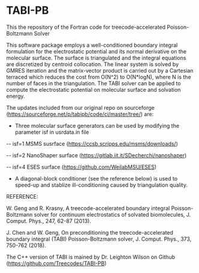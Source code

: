 # TABI-PB
This the repository of the Fortran code for treecode-accelerated Poisson-Boltzmann Solver 

This software package employs a well-conditioned boundary integral formulation for the electrostatic potential and its normal derivative on the molecular surface. The surface is triangulated and the integral equations are discretized by centroid collocation. The linear system is solved by GMRES iteration and the matrix-vector product is carried out by a Cartesian terraced which reduces the cost from O(N^2) to O(N*logN), where N is the number of faces in the triangulation. The TABI solver can be applied to compute the electrostatic potential on molecular surface and solvation energy. 

The updates included from our original repo on sourceforge (https://sourceforge.net/p/tabipb/code/ci/master/tree/) are:

- Three molecular surface generators can be used by modifying the parameter isf in usrdata.in file
 
-- isf=1 MSMS susrface (https://ccsb.scripps.edu/msms/downloads/) 

-- isf=2 NanoShaper surface (https://gitlab.iit.it/SDecherchi/nanoshaper)

-- isf=4 ESES surface (https://github.com/WeilabMSU/ESES)

- A diagonal-block conditioner (see the reference below) is used to speed-up and stablize ill-conditioning caused by triangulation quality.

REFERENCE: 

W. Geng and R. Krasny, A treecode-accelerated boundary integral Poisson-Boltzmann solver for continuum electrostatics of solvated biomolecules, J. Comput. Phys., 247, 62-87 (2013).

J. Chen and W. Geng, On preconditioning the treecode-accelerated boundary integral (TABI) Poisson-Boltzmann solver, J. Comput. Phys., 373, 750-762 (2018).

The C++ version of TABI is mained by Dr. Leighton Wilson on Github (https://github.com/Treecodes/TABI-PB)

